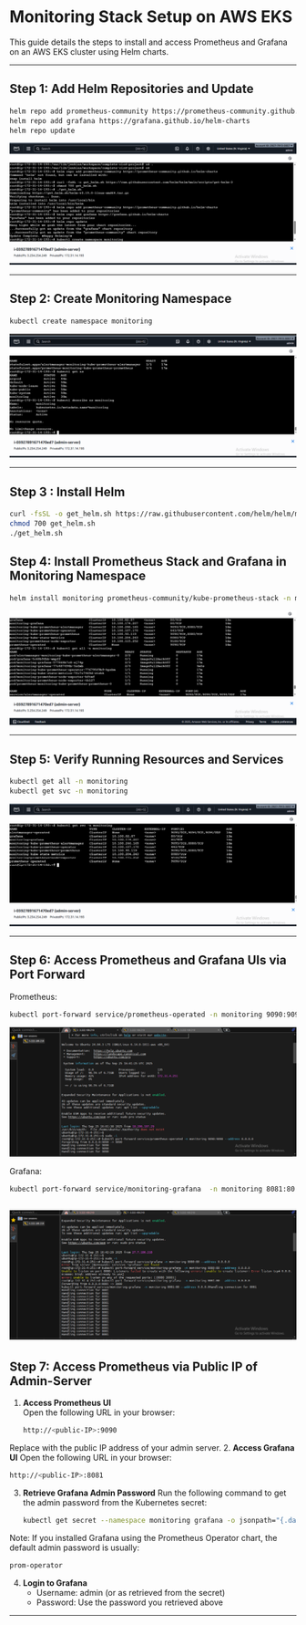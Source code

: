 # Monitoring Stack Setup on AWS EKS

This guide details the steps to install and access Prometheus and Grafana on an AWS EKS cluster using Helm charts.

---

## Step 1: Add Helm Repositories and Update

```bash
helm repo add prometheus-community https://prometheus-community.github.io/helm-charts
helm repo add grafana https://grafana.github.io/helm-charts
helm repo update
```

![Helm repo add and update](images/helm-repo-added.png)

---

## Step 2: Create Monitoring Namespace

```bash
kubectl create namespace monitoring
```

![Namespace creation](images/monitoring-namespace.png)

---
## Step 3 : Install Helm 
```bash
curl -fsSL -o get_helm.sh https://raw.githubusercontent.com/helm/helm/main/scripts/get-helm-3
chmod 700 get_helm.sh
./get_helm.sh
```

## Step 4: Install Prometheus Stack and Grafana in Monitoring Namespace

```bash
helm install monitoring prometheus-community/kube-prometheus-stack -n monitoring ./custom_kube_prometheus_stack.yml
```

![Helm install output](images/helm-install.png)

---

## Step 5: Verify Running Resources and Services

```bash
kubectl get all -n monitoring
kubectl get svc -n monitoring
```

![Services in monitoring](images/services-list.png)

---

## Step 6: Access Prometheus and Grafana UIs via Port Forward

Prometheus:

```bash
kubectl port-forward service/prometheus-operated -n monitoring 9090:9090 --address 0.0.0.0
```
![Port Forword Prometheus](images/portforword-prometheus.png)

Grafana:

```bash
kubectl port-forward service/monitoring-grafana  -n monitoring 8081:80 --address 0.0.0.0
```
![Port Forword grafana](images/portforword-grafana.png)
---

## Step 7: Access Prometheus via Public IP of Admin-Server

1. **Access Prometheus UI**  
   Open the following URL in your browser:  
   ```bash
   http://<public-IP>:9090
   ```
Replace <public-IP> with the public IP address of your admin server.
2. **Access Grafana UI**
   Open the following URL in your browser:
   ```bash
   http://<public-IP>:8081
   ```
3. **Retrieve Grafana Admin Password**
   Run the following command to get the admin password from the Kubernetes secret:
   ```bash
   kubectl get secret --namespace monitoring grafana -o jsonpath="{.data.admin-password}" | base64 --decode; echo
   ```
Note: If you installed Grafana using the Prometheus Operator chart, the default admin password is usually:
   ```txt
   prom-operator
   ```
4. **Login to Grafana**
   - Username: admin (or as retrieved from the secret)
   - Password: Use the password you retrieved above
 
---
